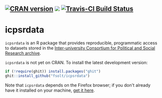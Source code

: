 [![CRAN version](http://www.r-pkg.org/badges/version/icpsrdata)](https://cran.r-project.org/package=icpsrdata) ![](http://cranlogs.r-pkg.org/badges/grand-total/icpsrdata) [![Travis-CI Build Status](https://travis-ci.org/fsolt/icpsrdata.svg?branch=master)](https://travis-ci.org/fsolt/icpsrdata)
------------------------------------------------------------------------
icpsrdata
=========

`icpsrdata` is an R package that provides reproducible, programmatic access to datasets stored in the [Inter-university Consortium for Political and Social Research archive](http://www.icpsr.umich.edu).


`icpsrdata` is not yet on CRAN.  To install the latest development version: 

```R
if (!require(ghit)) install.packages("ghit")
ghit::install_github("fsolt/icpsrdata")
```
Note that `icpsrdata` depends on the Firefox browser; if you don't already have it installed on your machine, [get it here](https://www.mozilla.org/firefox).

